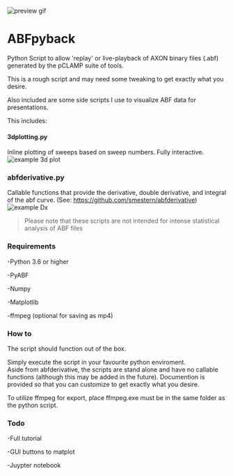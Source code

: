 
![preview gif](https://i.imgur.com/Dhe9oM6.gif "preview gif")
# ABFpyback
Python Script to allow 'replay' or live-playback of AXON binary files (.abf) generated by the pCLAMP suite of tools.

This is a rough script and may need some tweaking to get exactly what you desire.

Also included are some side scripts I use to visualize ABF data for presentations.
  
  This includes:
  #### 3dplotting.py
  Inline plotting of sweeps based on sweep numbers. Fully interactive.  
  ![example 3d plot](https://i.imgur.com/pEoVkDb.png "3d plot")
  ### abfderivative.py
  Callable functions that provide the derivative, double derivative, and integral of the abf curve. (See: https://github.com/smestern/abfderivative)
  ![example Dx](https://i.imgur.com/snbPCru.png "example dx")
  
  
>Please note that these scripts are not intended for intense statistical analysis of ABF files

### Requirements
-Python 3.6 or higher

-PyABF

-Numpy

-Matplotlib

-ffmpeg (optional for saving as mp4)

### How to
The script should function out of the box.

Simply execute the script in your favourite python enviroment.  
Aside from abfderivative, the scripts are stand alone and have no callable functions (although this may be added in the future).   Documention is provided so that you can customize to get exactly what you desire.
  
  To utilize ffmpeg for export, place ffmpeg.exe must be in the same folder as the python script. 
  
### Todo
 -Full tutorial
 
 -GUI buttons to matplot
 
 -Juypter notebook
  

